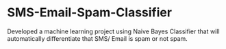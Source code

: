 # SMS-Email-Spam-Classifier
Developed a machine learning project using Naive Bayes Classifier that will automatically differentiate that SMS/ Email is spam or not spam.
